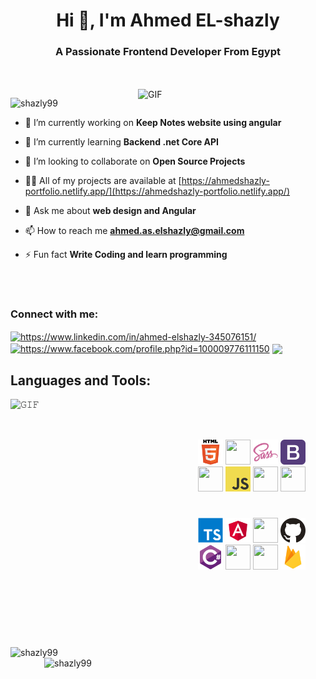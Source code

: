 <h1 align="center">Hi 👋, I'm Ahmed EL-shazly</h1>
<h3 align="center">A Passionate Frontend Developer From Egypt</h3>
<br/>
 
 
<br/>
<img align="right"   width="300" alt="GIF" src="https://media.giphy.com/media/M9gbBd9nbDrOTu1Mqx/giphy.gif"/>



<p align="left"> <img src="https://komarev.com/ghpvc/?username=shazly99&label=Profile%20views&color=0e75b6&style=flat" alt="shazly99" /> </p>
 

- 🔭 I’m currently working on **Keep Notes website using angular**

- 🌱 I’m currently learning **Backend .net Core API**

- 👯 I’m looking to collaborate on **Open Source Projects**

- 👨‍💻 All of my projects are available at [https://ahmedshazly-portfolio.netlify.app/](https://ahmedshazly-portfolio.netlify.app/)

- 💬 Ask me about **web design and Angular**

- 📫 How to reach me **ahmed.as.elshazly@gmail.com**

- ⚡ Fun fact **Write Coding and learn programming**

<br/>
<br/>

<h3 align="left">Connect with me:</h3>
<p align="left">
<a href="https://linkedin.com/in/https://www.linkedin.com/in/ahmed-elshazly-345076151/" target="blank"><img align="center" src="https://raw.githubusercontent.com/rahuldkjain/github-profile-readme-generator/master/src/images/icons/Social/linked-in-alt.svg" alt="https://www.linkedin.com/in/ahmed-elshazly-345076151/" height="30" width="40" /></a>
<a href="https://fb.com/https://www.facebook.com/profile.php?id=100009776111150" target="blank"><img align="center" src="https://raw.githubusercontent.com/rahuldkjain/github-profile-readme-generator/master/src/images/icons/Social/facebook.svg" alt="https://www.facebook.com/profile.php?id=100009776111150" height="30" width="40" /></a>
<a  href="https://ahmedshazly-portfolio.netlify.app/" target="_blank"><img align="center" src="https://i.im.ge/2022/07/26/Fhsc5y.png"   width="40" /></a>
</p>

<h2 align="left">Languages and Tools:</h3>
 

<img align="left" height="300px" width="300px" alt="𝙶𝙸𝙵" src="https://camo.githubusercontent.com/3b7c592ede97b6138ffd4b1cc1541c2f3b11fd39/687474703a2f2f33312e6d656469612e74756d626c722e636f6d2f31376665613932306666333665663466356238373764353231366137616164392f74756d626c725f6d6f39786a65387a5a34317163626975666f315f313238302e676966"/>
<br/>
 

<br/>
<br/>

<code><img height="40" width="40" src="https://raw.githubusercontent.com/github/explore/80688e429a7d4ef2fca1e82350fe8e3517d3494d/topics/html/html.png"></code>
<code><img height="40" width="40" src="https://cdn.iconscout.com/icon/free/png-256/css-131-722685.png"></code>
<code><img height="40" width="40" src="https://raw.githubusercontent.com/devicons/devicon/master/icons/sass/sass-original.svg"></code>
<code><img height="40" width="40" src="https://raw.githubusercontent.com/github/explore/80688e429a7d4ef2fca1e82350fe8e3517d3494d/topics/bootstrap/bootstrap.png"></code>
<code><img height="40" width="40" src="https://cdn.worldvectorlogo.com/logos/adobe-xd.svg"></code>
<code><img height="40" width="40" src="https://raw.githubusercontent.com/github/explore/80688e429a7d4ef2fca1e82350fe8e3517d3494d/topics/javascript/javascript.png"></code> 
<code><img height="40" width="40" src="https://openjsf.org/wp-content/uploads/sites/84/2019/10/jquery-logo-vertical_large_square.png"></code>
<code><img height="40" width="40" src="https://d1yjjnpx0p53s8.cloudfront.net/styles/logo-original-577x577/s3/082014/ajax_0.png?itok=IOw6ZM7K"></code>
#
<code><img height="40" width="40" src="https://raw.githubusercontent.com/devicons/devicon/master/icons/typescript/typescript-original.svg"></code>
<code><img height="40" width="40" src="https://raw.githubusercontent.com/github/explore/80688e429a7d4ef2fca1e82350fe8e3517d3494d/topics/angular/angular.png"></code>
<code><img height="40" width="40" src="https://upload.wikimedia.org/wikipedia/commons/thumb/3/3f/Git_icon.svg/1024px-Git_icon.svg.png"></code>
<code><img height="40" width="40" src="https://raw.githubusercontent.com/github/explore/80688e429a7d4ef2fca1e82350fe8e3517d3494d/topics/github-api/github-api.png"></code>
<code><img height="40" width="40" src="https://raw.githubusercontent.com/devicons/devicon/master/icons/csharp/csharp-original.svg"></code> 
<code><img height="40" width="40" src="https://cdn.pellerex.com/public/ecosystem/web/content/api-set-up/asp-net-core-web-api-setup.png"></code> 
<code><img height="40" width="40" src="https://www.kindpng.com/picc/m/21-215460_microsoft-sql-server-logo-png-microsoft-sql-server.png"></code> 
<code><img height="40" width="40" src="https://raw.githubusercontent.com/github/explore/80688e429a7d4ef2fca1e82350fe8e3517d3494d/topics/firebase/firebase.png"></code>


<br/>
<br/>
<br/>
<br/>

#


<p><img align="left" src="https://github-readme-stats.vercel.app/api/top-langs?username=shazly99&show_icons=true&locale=en&layout=compact" alt="shazly99" /></p>

<p>&nbsp;<img align="right" width="450" src="https://github-readme-stats.vercel.app/api?username=shazly99&show_icons=true&locale=en" alt="shazly99" /></p>

 
